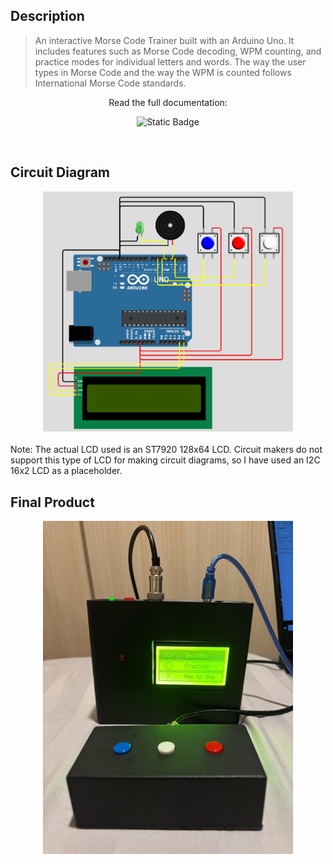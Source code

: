 ## Description
> An interactive Morse Code Trainer built with an Arduino Uno. It includes features such as Morse Code decoding, WPM counting, and practice modes for individual letters and words. The way the user types in Morse Code and the way the WPM is counted follows International Morse Code standards.

<div align="center">
Read the full documentation:

![Static Badge](https://img.shields.io/badge/Report-Read-blue?logo=readthedocs&logoColor=blue&link=Arduino_morse_code_report.pdf)
</div>
<br/>

## Circuit Diagram
<div align="center"><img src="morsediagram.PNG" alt="Circuit Diagram" width="400"/></div>
<br/>
Note: The actual LCD used is an ST7920 128x64 LCD. Circuit makers do not support this type of LCD for making circuit diagrams, so I have used an I2C 16x2 LCD as a placeholder.
<br/>

## Final Product
<div align="center"><img src="morse.jpg" alt="Final Product" width="400"/></div>
